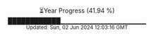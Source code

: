 <p align="center">
⏳Year Progress (41.94 %)<br>
████████████▁▁▁▁▁▁▁▁▁▁▁▁▁▁▁▁▁▁ <br>
<sub>Updated: Sun, 02 Jun 2024 12:03:16 GMT</sub>
</p>

